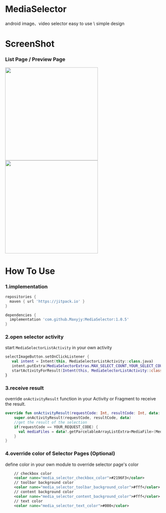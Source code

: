 # MediaSelector
android image、video selector
easy to use \ simple design

# ScreenShot
### List Page  /  Preview Page
<img src="https://github.com/Maxyjy/MediaSelector/assets/51241804/ee86334d-cd11-46f9-8bf5-0f29bc1bfe98" width = "300" align=center />
   
<img src="https://github.com/Maxyjy/MediaSelector/assets/51241804/882a992b-6341-4c7b-9217-497d5973b30b" width = "300" align=center />

# How To Use
### 1.implementation
```gradle
repositories {
  maven { url 'https://jitpack.io' }
}

dependencies {
  implementation 'com.github.Maxyjy:MediaSelector:1.0.5'
}
```

### 2.open selector activity
start `MediaSelectorListActivity` in your own activity
```kotlin
selectImageButton.setOnClickListener {
   val intent = Intent(this, MediaSelectorListActivity::class.java)
   intent.putExtra(MediaSelectorExtras.MAX_SELECT_COUNT,YOUR_SELECT_COUNT)
   startActivityForResult(Intent(this, MediaSelectorListActivity::class.java), YOUR_REQUEST_CODE)
}
```

### 3.receive result
override `onActivityResult` function in your Activity or Fragment to receive the result.
```kotlin
override fun onActivityResult(requestCode: Int, resultCode: Int, data: Intent?) {
    super.onActivityResult(requestCode, resultCode, data)
    //get the result of the selection
    if(requestCode == YOUR_REQUEST_CODE) {
      val mediaFiles = data?.getParcelableArrayListExtra<MediaFile>(MediaSelectorExtras.SELECTED_MEDIA_FILES)
    }
}

```
### 4.override color of Selector Pages (Optional)
define color in your own module to override selector page's color
```xml
    // checkbox color
    <color name="media_selector_checkbox_color">#2196F3</color>
    // toolbar background color
    <color name="media_selector_toolbar_background_color">#fff</color>
    // content background color
    <color name="media_selector_content_background_color">#fff</color>
    // text color
    <color name="media_selector_text_color">#000</color>
```
